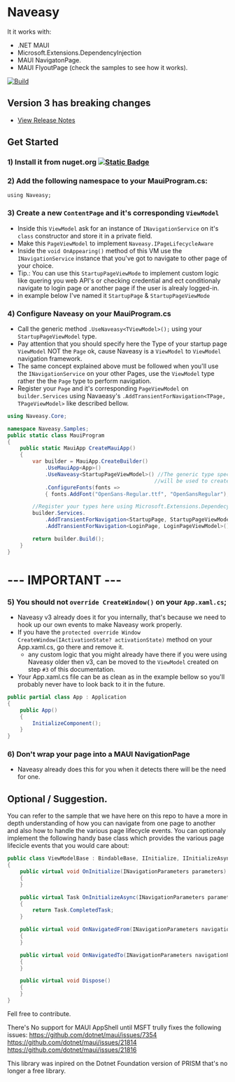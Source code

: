 # Naveasy
It it works with:
- .NET MAUI
- Microsoft.Extensions.DependencyInjection
- MAUI NavigatonPage.
- MAUI FlyoutPage (check the samples to see how it works).

[![Build](https://github.com/naveasy/Naveasy/actions/workflows/CI.yml/badge.svg)](https://github.com/naveasy/Naveasy/actions/workflows/CI.yml)

## Version 3 has breaking changes
- [View Release Notes](./ReleaseNotes.md)

## Get Started

### 1) Install it from nuget.org [![Static Badge](https://img.shields.io/badge/Naveasy-%20nuget.org-%20%23097ABB?link=https%3A%2F%2Fwww.nuget.org%2Fpackages%2FNaveasy)](https://www.nuget.org/packages/Naveasy)


### 2) Add the following namespace to your MauiProgram.cs:  
```using Naveasy;```

### 3) Create a new `ContentPage` and it's corresponding `ViewModel`
   - Inside this `ViewModel` ask for an instance of `INavigationService` on it's `class` constructor and store it in a private field.
   - Make this `PageViewModel` to implement `Naveasy.IPageLifecycleAware`
   - Inside the `void OnAppearing()` method of this VM use the `INavigationService` instance that you've got to navigate to other page of your choice.
   - Tip.: You can use this `StartupPageViewMode` to implement custom logic like quering you web API's or checking credential and ect conditionaly navigate to login page or another page if the user is alrealy logged-in.
   - in example below I've named it `StartupPage` & `StartupPageViewMode`

### 4) Configure Naveasy on your MauiProgram.cs
   - Call the generic method `.UseNaveasy<TViewModel>();` using your `StartupPageViewModel` type.
   - Pay attention that you should specify here the Type of your startup page `ViewModel` NOT the `Page` ok, cause Naveasy is a `ViewModel` to `ViewModel` navigation framework.
   - The same concept explained above must be followed when you'll use the `INavigationService` on your other Pages, use the `ViewModel` type rather the the `Page` type to perform navigation. 
   - Register your `Page` and it's corresponding `PageViewModel` on `builder.Services` using Navaeasy's `.AddTransientForNavigation<TPage, TPageViewModel>` like described bellow.
```csharp
using Naveasy.Core;

namespace Naveasy.Samples;
public static class MauiProgram
{
    public static MauiApp CreateMauiApp()
    {
        var builder = MauiApp.CreateBuilder()
            .UseMauiApp<App>()
            .UseNaveasy<StartupPageViewModel>() //The generic type specified in builder.UseNaveasy<T>()
                                               //will be used to create a new window and navigate to it StartupPageViewModel
            .ConfigureFonts(fonts =>
            { fonts.AddFont("OpenSans-Regular.ttf", "OpenSansRegular"); });

        //Register your types here using Microsoft.Extensions.DependecyInjection's container
        builder.Services.
            .AddTransientForNavigation<StartupPage, StartupPageViewModel>()
            .AddTransientForNavigation<LoginPage, LoginPageViewModel>();

        return builder.Build();
    }
}
```

# --- IMPORTANT ---
### 5) You should not `override CreateWindow()` on your `App.xaml.cs`;
    
- Naveasy v3 already does it for you internally, that's because we need to hook up our own events to make Naveasy work properly.
- If you have the `protected override Window CreateWindow(IActivationState? activationState)` method on your App.xaml.cs, go there and remove it.
    - any custom logic that you might already have there if you were using Naveasy older then v3, can be moved to the `ViewModel` created on step `#3` of this documentation.
- Your App.xaml.cs file can be as clean as in the example bellow so you'll probably never have to look back to it in the future.

```csharp
public partial class App : Application
{
    public App()
    {
        InitializeComponent();
    }
}
```

### 6) Don't wrap your page into a MAUI NavigationPage
- Naveasy already does this for you when it detects there will be the need for one.
  
## Optional / Suggestion.
You can refer to the sample that we have here on this repo to have a more in depth understanding of how you can navigate from one page to another and also how to handle the various page lifecycle events.
You can optionaly implement the following handy base class which provides the various page lifecicle events that you would care about:

```csharp
public class ViewModelBase : BindableBase, IInitialize, IInitializeAsync, INavigatedAware, IDisposable
{
    public virtual void OnInitialize(INavigationParameters parameters)
    {
    }

    public virtual Task OnInitializeAsync(INavigationParameters parameters)
    {
        return Task.CompletedTask;
    }

    public virtual void OnNavigatedFrom(INavigationParameters navigationParameters)
    {
    }

    public virtual void OnNavigatedTo(INavigationParameters navigationParameters)
    {
    }

    public virtual void Dispose()
    {
    }
}
```

Fell free to contribute.

There's No support for MAUI AppShell until MSFT trully fixes the following issues:
https://github.com/dotnet/maui/issues/7354
https://github.com/dotnet/maui/issues/21814
https://github.com/dotnet/maui/issues/21816

This library was inpired on the Dotnet Foundation version of PRISM that's no longer a free library.
